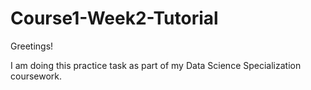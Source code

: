 # Course1-Week2-Tutorial

Greetings!

I am doing this practice task as part of my Data Science Specialization coursework.
